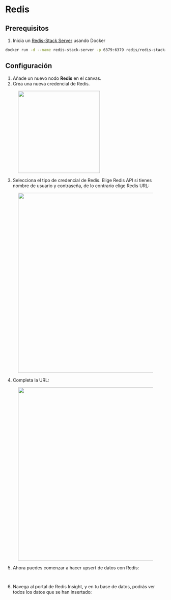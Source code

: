 # Redis

## Prerequisitos

1. Inicia un [Redis-Stack Server](https://redis.io/docs/latest/operate/oss_and_stack/install/install-stack/docker/) usando Docker

```bash
docker run -d --name redis-stack-server -p 6379:6379 redis/redis-stack-server:latest
```

## Configuración

1. Añade un nuevo nodo **Redis** en el canvas.
2. Crea una nueva credencial de Redis.

<figure><img src="../../../.gitbook/assets/image (1) (1) (3) (1) (1).png" alt="" width="257"><figcaption></figcaption></figure>

3. Selecciona el tipo de credencial de Redis. Elige Redis API si tienes nombre de usuario y contraseña, de lo contrario elige Redis URL:

<figure><img src="../../../.gitbook/assets/image (2) (1) (1) (2).png" alt="" width="563"><figcaption></figcaption></figure>

4. Completa la URL:

<figure><img src="../../../.gitbook/assets/image (3) (1) (1) (1) (2) (1).png" alt="" width="542"><figcaption></figcaption></figure>

5. Ahora puedes comenzar a hacer upsert de datos con Redis:

<figure><img src="../../../.gitbook/assets/image (8) (1) (1) (1) (1) (1) (1) (1) (1) (1).png" alt=""><figcaption></figcaption></figure>

<figure><img src="../../../.gitbook/assets/image (9) (2).png" alt=""><figcaption></figcaption></figure>

6. Navega al portal de Redis Insight, y en tu base de datos, podrás ver todos los datos que se han insertado:

<figure><img src="../../../.gitbook/assets/image (138).png" alt=""><figcaption></figcaption></figure>
